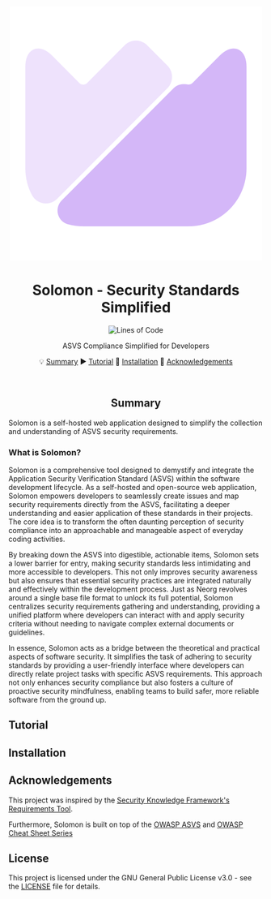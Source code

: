 <div align="center">

<img src="res/solomon.svg" />

# Solomon - Security Standards Simplified

![Lines of Code](https://img.shields.io/tokei/lines/github/tuffgniuz/solomon)


ASVS Compliance Simplified for Developers

💡 [Summary](#summary)
▶️  [Tutorial](https://youtube.com/tuffgniuz)
🔧 [Installation](#installation)
🚀 [Acknowledgements](#acknowledgements)

</div>

<br/>

<div align="center">

## Summary

</div>

Solomon is a self-hosted web application designed to simplify the collection and understanding of ASVS security requirements.

### What is Solomon?
Solomon is a comprehensive tool designed to demystify and integrate the Application Security Verification Standard (ASVS) within the software development lifecycle. As a self-hosted and open-source web application, Solomon empowers developers to seamlessly create issues and map security requirements directly from the ASVS, facilitating a deeper understanding and easier application of these standards in their projects. The core idea is to transform the often daunting perception of security compliance into an approachable and manageable aspect of everyday coding activities.

By breaking down the ASVS into digestible, actionable items, Solomon sets a lower barrier for entry, making security standards less intimidating and more accessible to developers. This not only improves security awareness but also ensures that essential security practices are integrated naturally and effectively within the development process. Just as Neorg revolves around a single base file format to unlock its full potential, Solomon centralizes security requirements gathering and understanding, providing a unified platform where developers can interact with and apply security criteria without needing to navigate complex external documents or guidelines.

In essence, Solomon acts as a bridge between the theoretical and practical aspects of software security. It simplifies the task of adhering to security standards by providing a user-friendly interface where developers can directly relate project tasks with specific ASVS requirements. This approach not only enhances security compliance but also fosters a culture of proactive security mindfulness, enabling teams to build safer, more reliable software from the ground up.

## Tutorial

## Installation

## Acknowledgements

This project was inspired by the [Security Knowledge Framework's Requirements Tool](https://github.com/Security-Knowledge-Framework/SKF-requirements-tool).

Furthermore, Solomon is built on top of the [OWASP ASVS](https://github.com/OWASP/ASVS) and [OWASP Cheat Sheet Series](https://cheatsheetseries.owasp.org/)

## License

This project is licensed under the GNU General Public License v3.0 - see the [LICENSE](LICENSE) file for details.


